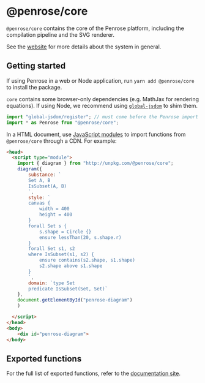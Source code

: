 # @penrose/core

`@penrose/core` contains the core of the Penrose platform, including the compilation pipeline and the SVG renderer.

See the [website](https://penrose.cs.cmu.edu) for more details about the system in general.

## Getting started

If using Penrose in a web or Node application, run `yarn add @penrose/core` to install the package.

`core` contains some browser-only dependencies (e.g. MathJax for rendering equations). If using Node, we recommend using [`global-jsdom`](https://www.npmjs.com/package/global-jsdom) to shim them.

```ts
import "global-jsdom/register"; // must come before the Penrose import
import * as Penrose from "@penrose/core";
```

In a HTML document, use [JavaScript modules](https://developer.mozilla.org/en-US/docs/Web/JavaScript/Guide/Modules) to import functions from `@penrose/core` through a CDN. For example:

```html
<head>
  <script type="module">
    import { diagram } from "http://unpkg.com/@penrose/core";
    diagram({
        substance: `
        Set A, B
        IsSubset(A, B)
        `,
        style: `
        canvas {
            width = 400
            height = 400
        }
        forall Set s {
            s.shape = Circle {}
            ensure lessThan(20, s.shape.r)
        }
        forall Set s1, s2
        where IsSubset(s1, s2) {
            ensure contains(s2.shape, s1.shape)
            s2.shape above s1.shape
        }
        `,
        domain: `type Set
        predicate IsSubset(Set, Set)`
    },
    document.getElementById("penrose-diagram")
    )

  </script>
</head>
<body>
    <div id="penrose-diagram">
</body>
```

## Exported functions

For the full list of exported functions, refer to the [documentation site](https://penrose.github.io/penrose/typedoc/modules.html).
